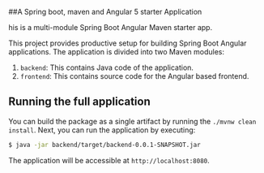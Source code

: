 ##A Spring boot, maven and Angular 5 starter Application

his is a multi-module Spring Boot Angular Maven starter app.

This project provides productive setup for building Spring Boot Angular applications. The application is divided into two Maven modules:

1. `backend`: This contains Java code of the application.
2. `frontend`: This contains source code for the Angular based frontend.

## Running the full application

You can build the package as a single artifact by running the `./mvnw clean install`.
Next, you can run the application by executing:

```bash
$ java -jar backend/target/backend-0.0.1-SNAPSHOT.jar 
```

The application will be accessible at `http://localhost:8080`. 